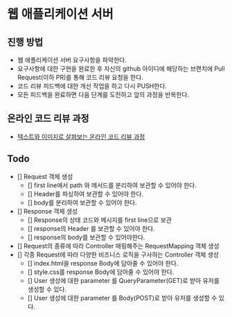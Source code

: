 # 웹 애플리케이션 서버
## 진행 방법
* 웹 애플리케이션 서버 요구사항을 파악한다.
* 요구사항에 대한 구현을 완료한 후 자신의 github 아이디에 해당하는 브랜치에 Pull Request(이하 PR)를 통해 코드 리뷰 요청을 한다.
* 코드 리뷰 피드백에 대한 개선 작업을 하고 다시 PUSH한다.
* 모든 피드백을 완료하면 다음 단계를 도전하고 앞의 과정을 반복한다.

## 온라인 코드 리뷰 과정
* [텍스트와 이미지로 살펴보는 온라인 코드 리뷰 과정](https://github.com/next-step/nextstep-docs/tree/master/codereview)

## Todo

- [] Request 객체 생성
  - [] first line에서 path 와 메서드를 분리하여 보관할 수 있어야 한다.
  - [] Header를 파싱하여 보관할 수 있어야 한다.
  - [] body를 분리하여 보관할 수 있어야 한다.
- [] Response 객체 생성
  - [] Response의 상태 코드와 메시지를 first line으로 보관
  - [] response의 Header 를 보관할 수 있어야 한다.
  - [] response의 body를 보관할 수 있어야한다.
- [] Request의 종류에 따라 Controller 매핑해주는 RequestMapping 객체 생성
- [] 각종 Request에 따라 다양한 비즈니스 로직을 구사하는 Controller 객체 생성
  - [] index.html을 response Body에 담아줄 수 있어야 한다.
  - [] style.css를 response Body에 담아줄 수 있어야 한다.
  - [] User 생성에 대한 parameter 를 QueryParameter(GET)로 받아 유저를 생성할 수 있다.
  - [] User 생성에 대한 parameter 를 Body(POST)로 받아 유저를 생성할 수 있다.